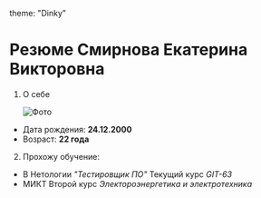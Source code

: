 theme: "Dinky"
# Резюме Смирнова Екатерина Викторовна

1. О себе 
   
   ![Фото](https://sun9-48.userapi.com/impf/c856124/v856124801/842d8/LvPQAqexGvU.jpg?size=720x1080&quality=96&sign=8e42c50e3625171d103495a1d4f76c5c&type=album)

 - Дата рождения: **24.12.2000**
 - Возраст: **22 года**

2. Прохожу обучение:
 -  В Нетологии _"Тестировщик ПО"_
Текущий курс _GIT-63_
 -  МИКТ
Второй курс _Электороэнергетика и электротехника_
